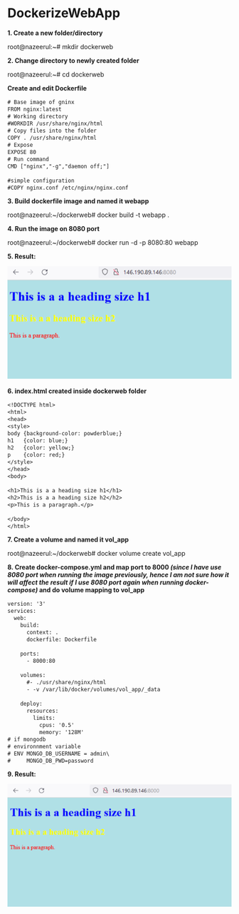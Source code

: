 # DockerizeWebApp
**1. Create a new folder/directory**

root@nazeerul:~# mkdir dockerweb

**2. Change directory to newly created folder**

root@nazeerul:~# cd dockerweb

**Create and edit Dockerfile**

    # Base image of gninx
    FROM nginx:latest
    # Working directory
    #WORKDIR /usr/share/nginx/html
    # Copy files into the folder
    COPY . /usr/share/nginx/html
    # Expose
    EXPOSE 80
    # Run command
    CMD ["nginx","-g","daemon off;"]

    #simple configuration
    #COPY nginx.conf /etc/nginx/nginx.conf

**3. Build dockerfile image and named it webapp**

root@nazeerul:~/dockerweb# docker build -t webapp .

**4. Run the image on 8080 port**

root@nazeerul:~/dockerweb# docker run -d -p 8080:80 webapp

**5. Result:**

![Example Image](8080.png)

**6. index.html created inside dockerweb folder**

    <!DOCTYPE html>
    <html>
    <head>
    <style>
    body {background-color: powderblue;}
    h1   {color: blue;}
    h2   {color: yellow;}
    p    {color: red;}
    </style>
    </head>
    <body>

    <h1>This is a a heading size h1</h1>
    <h2>This is a a heading size h2</h2>
    <p>This is a paragraph.</p>

    </body>
    </html>

**7. Create a volume and named it vol_app**

root@nazeerul:~/dockerweb# docker volume create vol_app

**8. Create docker-compose.yml and map port to 8000 _(since I have use 8080 port when running the image previously, hence I am not sure how it will affect the result if I use 8080 port again when running docker-compose)_ and do volume mapping to vol_app**

    version: '3'
    services:
      web:
        build:
          context: .
          dockerfile: Dockerfile

        ports:
          - 8000:80

        volumes:
          #- ./usr/share/nginx/html
          - -v /var/lib/docker/volumes/vol_app/_data

        deploy:
          resources:
            limits:
              cpus: '0.5'
              memory: '128M'
    # if mongodb
    # environnment variable
    # ENV MONGO_DB_USERNAME = admin\
    #     MONGO_DB_PWD=password

**9. Result:**

![Example Image](8000.png)
